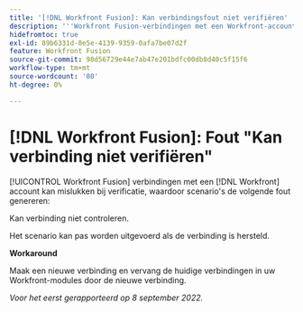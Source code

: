 ```yaml
---
title: '[!DNL Workfront Fusion]: Kan verbindingsfout niet verifiëren'
description: '''Workfront Fusion-verbindingen met een Workfront-account kunnen mislukken bij verificatie, waardoor scenario''s de volgende fout genereren: Kan verbinding niet controleren.'''
hidefromtoc: true
exl-id: 89b6331d-8e5e-4139-9359-0afa7be07d2f
feature: Workfront Fusion
source-git-commit: 98d56729e44e7ab47e201bdfc00db8d40c5f15f6
workflow-type: tm+mt
source-wordcount: '80'
ht-degree: 0%

---
```


# [!DNL Workfront Fusion]: Fout &quot;Kan verbinding niet verifiëren&quot;

<!--This article is live by request for the workaround-->

[!UICONTROL Workfront Fusion] verbindingen met een [!DNL Workfront] account kan mislukken bij verificatie, waardoor scenario&#39;s de volgende fout genereren:

Kan verbinding niet controleren.

Het scenario kan pas worden uitgevoerd als de verbinding is hersteld.

**Workaround**

Maak een nieuwe verbinding en vervang de huidige verbindingen in uw Workfront-modules door de nieuwe verbinding.

_Voor het eerst gerapporteerd op 8 september 2022._
